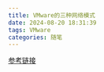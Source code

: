 ```yaml
---
title: VMware的三种网络模式
date: 2024-08-20 18:31:39
tags: VMware
categories: 随笔
---
```


[参考链接](https://wxler.github.io/2021/02/02/221724/)

